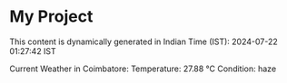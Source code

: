 # My Project

This content is dynamically generated in Indian Time (IST): 2024-07-22 01:27:42 IST


Current Weather in Coimbatore:
Temperature: 27.88 °C
Condition: haze
